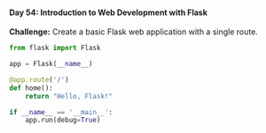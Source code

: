 #### Day 54: Introduction to Web Development with Flask
**Challenge:** Create a basic Flask web application with a single route.

```python
from flask import Flask

app = Flask(__name__)

@app.route('/')
def home():
    return "Hello, Flask!"

if __name__ == '__main__':
    app.run(debug=True)
```


